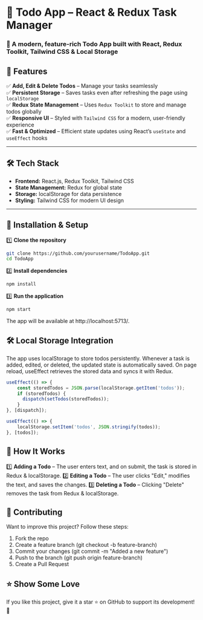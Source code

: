 # 📝 Todo App – React & Redux Task Manager

### 🚀 A modern, feature-rich Todo App built with React, Redux Toolkit, Tailwind CSS & Local Storage

## 📌 Features

✅ **Add, Edit & Delete Todos** – Manage your tasks seamlessly  
✅ **Persistent Storage** – Saves tasks even after refreshing the page using `localStorage`  
✅ **Redux State Management** – Uses `Redux Toolkit` to store and manage todos globally  
✅ **Responsive UI** – Styled with `Tailwind CSS` for a modern, user-friendly experience  
✅ **Fast & Optimized** – Efficient state updates using React’s `useState` and `useEffect` hooks  

---

## 🛠️ Tech Stack

- **Frontend:** React.js, Redux Toolkit, Tailwind CSS  
- **State Management:** Redux for global state  
- **Storage:** localStorage for data persistence  
- **Styling:** Tailwind CSS for modern UI design  

---

## 📂 Installation & Setup

1️⃣ **Clone the repository**  
```bash
git clone https://github.com/yourusername/TodoApp.git
cd TodoApp
```
2️⃣ **Install dependencies**
```bash
npm install
```
3️⃣ **Run the application**
```bash
npm start
```
The app will be available at http://localhost:5713/.

## 🛠️ Local Storage Integration

The app uses localStorage to store todos persistently. Whenever a task is added, edited, or deleted, the updated state is automatically saved.
On page reload, useEffect retrieves the stored data and syncs it with Redux.

```js
useEffect(() => {
    const storedTodos = JSON.parse(localStorage.getItem('todos'));
    if (storedTodos) {
      dispatch(setTodos(storedTodos));
    }
}, [dispatch]);

useEffect(() => {
    localStorage.setItem('todos', JSON.stringify(todos));
}, [todos]);
```
## 📜 How It Works

1️⃣ **Adding a Todo** – The user enters text, and on submit, the task is stored in Redux & localStorage.
2️⃣ **Editing a Todo** – The user clicks "Edit," modifies the text, and saves the changes.
3️⃣ **Deleting a Todo** – Clicking "Delete" removes the task from Redux & localStorage.

## 🤝 Contributing

Want to improve this project? Follow these steps:
1. Fork the repo
2. Create a feature branch (git checkout -b feature-branch)
3. Commit your changes (git commit -m "Added a new feature")
4. Push to the branch (git push origin feature-branch)
5. Create a Pull Request

## ⭐ Show Some Love
If you like this project, give it a star ⭐ on GitHub to support its development! 🚀







